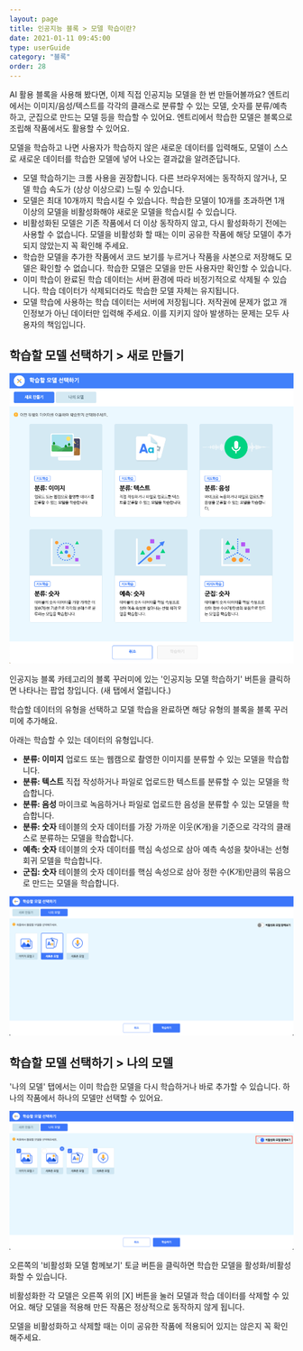 ```yaml
---
layout: page
title: 인공지능 블록 > 모델 학습이란?
date: 2021-01-11 09:45:00
type: userGuide
category: "블록"
order: 28
---
```


AI 활용 블록을 사용해 봤다면, 이제 직접 인공지능 모델을 한 번 만들어볼까요?
엔트리에서는 이미지/음성/텍스트를 각각의 클래스로 분류할 수 있는 모델, 숫자를 분류/예측하고, 군집으로 만드는 모델 등을 학습할 수 있어요. 엔트리에서 학습한 모델은 블록으로 조립해 작품에서도 활용할 수 있어요. 

모델을 학습하고 나면 사용자가 학습하지 않은 새로운 데이터를 입력해도, 모델이 스스로 새로운 데이터를 학습한 모델에 넣어 나오는 결과값을 알려준답니다.

+ 모델 학습하기는 크롬 사용을 권장합니다. 다른 브라우저에는 동작하지 않거나, 모델 학습 속도가 (상상 이상으로) 느릴 수 있습니다.
+ 모델은 최대 10개까지 학습시킬 수 있습니다. 학습한 모델이 10개를 초과하면 1개 이상의 모델을 비활성화해야 새로운 모델을 학습시킬 수 있습니다.
+ 비활성화된 모델은 기존 작품에서 더 이상 동작하지 않고, 다시 활성화하기 전에는 사용할 수 없습니다. 모델을 비활성화 할 때는 이미 공유한 작품에 해당 모델이 추가되지 않았는지 꼭 확인해 주세요.
+ 학습한 모델을 추가한 작품에서 코드 보기를 누르거나 작품을 사본으로 저장해도 모델은 확인할 수 없습니다. 학습한 모델은 모델을 만든 사용자만 확인할 수 있습니다.
+ 이미 학습이 완료된 학습 데이터는 서버 환경에 따라 비정기적으로 삭제될 수 있습니다. 학습 데이터가 삭제되더라도 학습한 모델 자체는 유지됩니다.
+ 모델 학습에 사용하는 학습 데이터는 서버에 저장됩니다. 저작권에 문제가 없고 개인정보가 아닌 데이터만 입력해 주세요. 이를 지키지 않아 발생하는 문제는 모두 사용자의 책임입니다.



## 학습할 모델 선택하기 > 새로 만들기 

![model-learning](images/window/model-learning.png)

인공지능 블록 카테고리의 블록 꾸러미에 있는 '인공지능 모델 학습하기' 버튼을 클릭하면 나타나는 팝업 창입니다. (새 탭에서 열립니다.)

학습할 데이터의 유형을 선택하고 모델 학습을 완료하면 해당 유형의 블록을 블록 꾸러미에 추가해요.

아래는 학습할 수 있는 데이터의 유형입니다.
+ **분류: 이미지** 
  업로드 또는 웹캠으로 촬영한 이미지를 분류할 수 있는 모델을 학습합니다.
+ **분류: 텍스트**
  직접 작성하거나 파일로 업로드한 텍스트를 분류할 수 있는 모델을 학습합니다.
+ **분류: 음성**
  마이크로 녹음하거나 파일로 업로드한 음성을 분류할 수 있는 모델을 학습합니다.
+ **분류: 숫자**
  테이블의 숫자 데이터를 가장 가까운 이웃(K개)을 기준으로 각각의 클래스로 분류하는 모델을 학습합니다.
+ **예측: 숫자**
  테이블의 숫자 데이터를 핵심 속성으로 삼아 예측 속성을 찾아내는 선형 회귀 모델을 학습합니다.
+ **군집: 숫자**
  테이블의 숫자 데이터를 핵심 속성으로 삼아 정한 수(K개)만큼의 묶음으로 만드는 모델을 학습합니다.



![learning-my-models](images/window/learning-my-models.png)

## 학습할 모델 선택하기 > 나의 모델 

'나의 모델' 탭에서는 이미 학습한 모델을 다시 학습하거나 바로 추가할 수 있습니다. 하나의 작품에서 하나의 모델만 선택할 수 있어요.

![learning-my-models-activate](images/window/learning-my-models-activate.png)

오른쪽의 '비활성화 모델 함께보기' 토글 버튼을 클릭하면 학습한 모델을 활성화/비활성화할 수 있습니다.

비활성화한 각 모델은 오른쪽 위의 [X] 버튼을 눌러 모델과 학습 데이터를 삭제할 수 있어요. 해당 모델을 적용해 만든 작품은 정상적으로 동작하지 않게 됩니다.

모델을 비활성화하고 삭제할 때는 이미 공유한 작품에 적용되어 있지는 않은지 꼭 확인해주세요.

